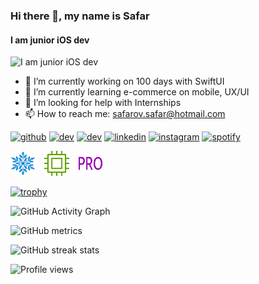 ### Hi there 👋, my name is Safar
#### I am junior iOS dev
![I am junior iOS dev](https://www.fatalerrors.org/images/blog/53f32df02c01f053dc1957d7eb8d2172.jpg)


- 🔭 I’m currently working on 100 days with SwiftUI 
- 🌱 I’m currently learning e-commerce on mobile, UX/UI 
- 🤔 I’m looking for help with Internships 
- 📫 How to reach me: safarov.safar@hotmail.com 


[<img src='https://cdn.jsdelivr.net/npm/simple-icons@3.0.1/icons/github.svg' alt='github' height='40'>](https://github.com/safarsafarov)  [<img src='https://cdn.jsdelivr.net/npm/simple-icons@3.0.1/icons/dev-dot-to.svg' alt='dev' height='40'>](https://dev.to/https://dev.to/safarsafarov)  [<img src='https://cdn.jsdelivr.net/npm/simple-icons@3.0.1/icons/hashnode.svg' alt='dev' height='40'>](https://hashnode.com/@codestorm)  [<img src='https://cdn.jsdelivr.net/npm/simple-icons@3.0.1/icons/linkedin.svg' alt='linkedin' height='40'>](https://www.linkedin.com/in/https://www.linkedin.com/in/safarmurod-safarov-085496160//)  [<img src='https://cdn.jsdelivr.net/npm/simple-icons@3.0.1/icons/instagram.svg' alt='instagram' height='40'>](https://www.instagram.com/https://www.instagram.com/code_storm//)  [<img src='https://cdn.jsdelivr.net/npm/simple-icons@3.0.1/icons/spotify.svg' alt='spotify' height='40'>](https://twitter.com/safarslife)  

<a href='https://archiveprogram.github.com/'><img src='https://raw.githubusercontent.com/acervenky/animated-github-badges/master/assets/acbadge.gif' width='40' height='40'></a> <a href='https://docs.github.com/en/developers'><img src='https://raw.githubusercontent.com/acervenky/animated-github-badges/master/assets/devbadge.gif' width='40' height='40'></a> <a href='https://github.com/pricing'><img src='https://raw.githubusercontent.com/acervenky/animated-github-badges/master/assets/pro.gif' width='40' height='40'></a> 

[![trophy](https://github-profile-trophy.vercel.app/?username=safarsafarov)](https://github.com/ryo-ma/github-profile-trophy)

![GitHub Activity Graph](https://activity-graph.herokuapp.com/graph?username=safarsafarov)  

![GitHub metrics](https://metrics.lecoq.io/safarsafarov)  

![GitHub streak stats](https://github-readme-streak-stats.herokuapp.com/?user=safarsafarov)  

![Profile views](https://gpvc.arturio.dev/safarsafarov)  
